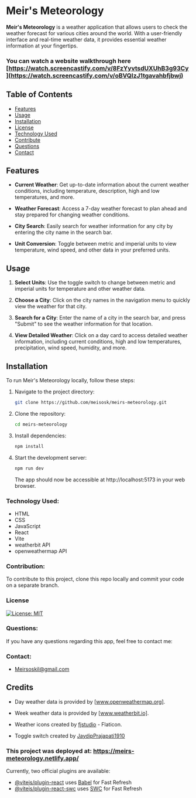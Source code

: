 # Meir's Meteorology

**Meir's Meteorology** is a weather application that allows users to check the weather forecast for various cities around the world. With a user-friendly interface and real-time weather data, it provides essential weather information at your fingertips.

### You can watch a website walkthrough here [https://watch.screencastify.com/v/8FzYyvtsdUXUhB3g93Cy](https://watch.screencastify.com/v/oBVQIzJ1tgavahbfjbwj)

## Table of Contents

- [Features](#Features)
- [Usage](#Usage)
- [Installation](#installation)
- [License](#license)
- [Technology Used](#technology-used)
- [Contribute](#Contribution)
- [Questions](#questions)
- [Contact](#contact)

## Features

- **Current Weather**: Get up-to-date information about the current weather conditions, including temperature, description, high and low temperatures, and more.

- **Weather Forecast**: Access a 7-day weather forecast to plan ahead and stay prepared for changing weather conditions.

- **City Search**: Easily search for weather information for any city by entering the city name in the search bar.

- **Unit Conversion**: Toggle between metric and imperial units to view temperature, wind speed, and other data in your preferred units.

## Usage

1. **Select Units**: Use the toggle switch to change between metric and imperial units for temperature and other weather data.

2. **Choose a City**: Click on the city names in the navigation menu to quickly view the weather for that city.

3. **Search for a City**: Enter the name of a city in the search bar, and press "Submit" to see the weather information for that location.

4. **View Detailed Weather**: Click on a day card to access detailed weather information, including current conditions, high and low temperatures, precipitation, wind speed, humidity, and more.

## Installation

To run Meir's Meteorology locally, follow these steps:

1. Navigate to the project directory:

   ```bash
   git clone https://github.com/meisosk/meirs-meteorology.git
   ```

2. Clone the repository:

   ```bash
   cd meirs-meteorology
   ```

3. Install dependencies:

   ```bash
   npm install
   ```

4. Start the development server:

   ```bash
   npm run dev
   ```

   The app should now be accessible at http://localhost:5173 in your web browser.

### Technology Used:

- HTML
- CSS
- JavaScript
- React
- Vite
- weatherbit API
- openweathermap API

### Contribution:

To contribute to this project, clone this repo locally and commit your code on a separate branch.

### License

[![License: MIT](https://img.shields.io/badge/License-MIT-yellow.svg)](https://opensource.org/licenses/MIT)

### Questions:

If you have any questions regarding this app, feel free to contact me:

### Contact:

- Meirsoskil@gmail.com

## Credits

- Day weather data is provided by [www.openweathermap.org].
- Week weather data is provided by [www.weatherbit.io].

- Weather icons created by [fjstudio](https://www.flaticon.com/free-icons/weather) - Flaticon.

- Toggle switch created by [JaydipPrajapati1910](https://uiverse.io/JaydipPrajapati1910/neat-newt-18)

### This project was deployed at: https://meirs-meteorology.netlify.app/

Currently, two official plugins are available:

- [@vitejs/plugin-react](https://github.com/vitejs/vite-plugin-react/blob/main/packages/plugin-react/README.md) uses [Babel](https://babeljs.io/) for Fast Refresh
- [@vitejs/plugin-react-swc](https://github.com/vitejs/vite-plugin-react-swc) uses [SWC](https://swc.rs/) for Fast Refresh
